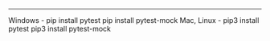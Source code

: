 ****
Windows - pip install pytest pip install pytest-mock
Mac, Linux - pip3 install pytest pip3 install pytest-mock


